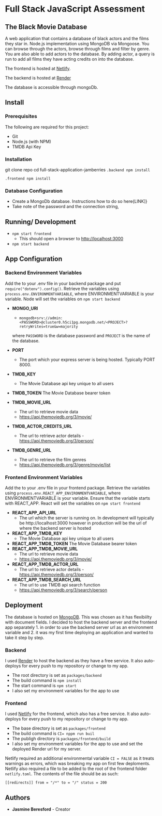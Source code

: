 # Full Stack JavaScript Assessment 
## The Black Movie Database

A web application that contains a database of black actors and the films they star in. Node.js implementation using MongoDB via Mongoose. You can browse through the actors, browse through films and filter by genre. You are also able to add actors to the database. By adding actor, a query is run to add all films they have acting credits on into the database. 

The frontend is hosted at [Netlify](https://fantastic-valkyrie-3a694d.netlify.app/).

The backend is hosted at [Render](https://jamberries-test-api.onrender.com)

The database is accessible through mongoDb. 

## Install

### Prerequisites
The following are required for this project:

- Git
- Node.js (with NPM)
- TMDB Api Key

### Installation
git clone repo
cd full-stack-application-jamberries
```.backend npm install```

```.frontend npm install```

### Database Configuration
- Create a MongoDb database. Instructions how to do so here{LINK]}
- Take note of the password and the connection string, 

## Running/ Development

- ```npm start frontend```
  - This should open a browser to [http://localhost:3000](http://localhost3000)
- ```npm start backend```

## App Configuration

### Backend Environment Variables
Add the to your .env file in your backend package and put ```require("dotenv").config()```. Retrieve the variables using ```process.env.ENVIRONMENTVARIABLE```, where ENVIRONMENTVARIABLE is your variable. Node will set the variables on ```npm start backend```
- **MONGO_URI**
  - ``mongodb+srv://admin:<PASSWORD>@cluster0.h5ci1pg.mongodb.net/<PROJECT>?retryWrites=true&w=majority``
  
  where ``PASSWORD`` is the database password and ```PROJECT``` is the name of the database.

- **PORT**
  - The port which your express server is being hosted. Typically  PORT 8000.

- **TMDB_KEY** 
  - The Movie Database api key unique to all users
- **TMDB_TOKEN**
  The Movie Database bearer token
- **TMDB_MOVIE_URL** 
  - The url to retrieve movie data
  - https://api.themoviedb.org/3/movie/
- **TMDB_ACTOR_CREDITS_URL** 
  - The url to retrieve actor details
    -https://api.themoviedb.org/3/person/
- **TMDB_GENRE_URL** 
  - The url to retrieve the film genres
  - https://api.themoviedb.org/3/genre/movie/list


### Frontend Environment Variables
Add the to your .env file in your frontend package. Retrieve the variables using ```process.env.REACT_APP_ENVIRONMENTVARIABLE```, where ENVIRONMENTVARIABLE is your variable. Ensure that the variable starts with REACT_APP. React will set the variables on ```npm start frontend```

- **REACT_APP_API_URL** 
  - The url which the server is running on. In development will typically be http://localhost:3000 however in production will be the url of where the backend server is hosted 
- **REACT_APP_TMDB_KEY** 
  - The Movie Database api key unique to all users
- **REACT_APP_TMDB_TOKEN**
  The Movie Database bearer token
- **REACT_APP_TMDB_MOVIE_URL** 
  - The url to retrieve movie data
  - https://api.themoviedb.org/3/movie/
- **REACT_APP_TMDB_ACTOR_URL** 
  - The url to retrieve actor details
    -https://api.themoviedb.org/3/person/
- **REACT_APP_TMDB_SEARCH_URL** 
  - The url to use TMDB api search function
  - https://api.themoviedb.org/3/search/person

## Deployment
The database is hosted on [MongoDB](https://www.mongodb.com/). This was chosen as it has flexibiilty with document fields. I decided to host the backend server and the frontend app separately 1. in order to use the backend server url as an environment variable and 2. it was my first time deploying an application and wanted to take it step by step. 

### Backend
I used [Render](https://dashboard.render.com/) to host the backend as they have a free service. It also auto-deploys for every push to my repository or change to my app. 

- The root directory is set as ```packages/backend```
- The build command is ```npm install```
- The start command is ```npm start```
- I also set my environment variables for the app to use

### Frontend
I used [Netlify](https://app.netlify.com/teams/jamberries) for the frontend, which also has a free service. It also auto-deploys for every push to my repository or change to my app. 

- The base directory is set as ```packages/frontend```
- The build command is ```CI= nppm run buil```
- The publigh directory is ```packages/frontend/build```
- I also set my environment variables for the app to use and set the deployed Render url for my server.

Netlify required an additional environmental variable ```CI = FALSE``` as it treats warnings as errors, which was breaking my app on first few deploments. Netlify also required a file to be added to the root of the frontend folder ```netlify.toml```.
The contents of the file should be as such:

`[[redirects]]
  from = "/*"
  to = "/"
  status = 200`

## Authors
- **Jasmine Beresford** - Creator

